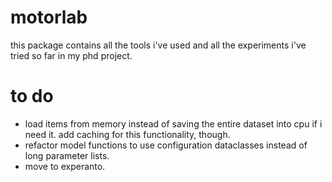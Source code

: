 # motorlab
this package contains all the tools i've used and all the experiments i've tried so far in my phd project.

# to do
- load items from memory instead of saving the entire dataset into cpu if i need it. add caching for this functionality, though.
- refactor model functions to use configuration dataclasses instead of long parameter lists.
- move to experanto.